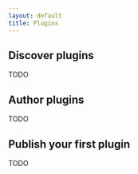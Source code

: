 ```yaml
---
layout: default
title: Plugins
---
```


## Discover plugins

TODO

## Author plugins

TODO

## Publish your first plugin

TODO
